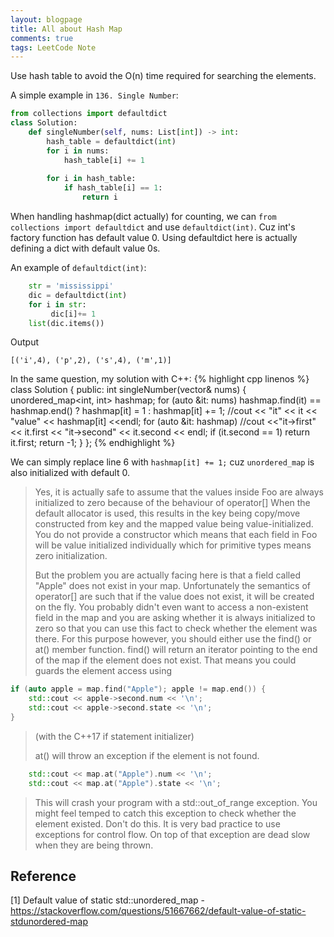 ```yaml
---
layout: blogpage
title: All about Hash Map
comments: true
tags: LeetCode Note
---
```


Use hash table to avoid the O(n) time required for searching the elements.

A simple example in `136. Single Number`:
```python
from collections import defaultdict
class Solution:
    def singleNumber(self, nums: List[int]) -> int:
        hash_table = defaultdict(int)
        for i in nums:
            hash_table[i] += 1
        
        for i in hash_table:
            if hash_table[i] == 1:
                return i
```

When handling hashmap(dict actually) for counting, we can `from collections import defaultdict` and use `defaultdict(int)`.
Cuz int's factory function has default value 0. Using defaultdict here is actually defining a dict with default value 0s.

An example of `defaultdict(int)`:
```python
    str = 'mississippi'
    dic = defaultdict(int)
    for i in str:
         dic[i]+= 1
    list(dic.items())
```
Output 

    [('i',4), ('p',2), ('s',4), ('m',1)]


In the same question, my solution with C++:
{% highlight cpp linenos %}
class Solution {
public:
    int singleNumber(vector<int>& nums) {
        unordered_map<int, int> hashmap;
        for (auto &it: nums)
            hashmap.find(it) == hashmap.end() ? hashmap[it] = 1 : hashmap[it] += 1;
            //cout << "it" << it << "value" << hashmap[it] <<endl;
        for (auto &it: hashmap)
            //cout <<"it->first" << it.first << "it->second" << it.second << endl;
            if (it.second == 1)
                return it.first;
        return -1;
    }
};
{% endhighlight %}

We can simply replace line 6 with `hashmap[it] += 1;` cuz `unordered_map` is also initialized with default 0.

> Yes, it is actually safe to assume that the values inside Foo are always initialized to zero because of the behaviour of operator[]
> When the default allocator is used, this results in the key being copy/move constructed from key and the mapped value being value-initialized.
> You do not provide a constructor which means that each field in Foo will be value initialized individually which for primitive types means zero initialization.
> 
> But the problem you are actually facing here is that a field called "Apple" does not exist in your map. Unfortunately the semantics of operator[] are such that if the value does not exist, it will be created on the fly. You probably didn't even want to access a non-existent field in the map and you are asking whether it is always initialized to zero so that you can use this fact to check whether the element was there. For this purpose however, you should either use the find() or at() member function.
> find() will return an iterator pointing to the end of the map if the element does not exist. That means you could guards the element access using
> 
```cpp
if (auto apple = map.find("Apple"); apple != map.end()) {
    std::cout << apple->second.num << '\n';
    std::cout << apple->second.state << '\n';
}
```
> (with the C++17 if statement initializer)
> 
> at() will throw an exception if the element is not found.
>
```cpp
    std::cout << map.at("Apple").num << '\n';
    std::cout << map.at("Apple").state << '\n';
```
> This will crash your program with a std::out_of_range exception. You might feel temped to catch this exception to check whether the element existed. Don't do this. It is very bad practice to use exceptions for control flow. On top of that exception are dead slow when they are being thrown.


## Reference ##
[1] Default value of static std::unordered_map - https://stackoverflow.com/questions/51667662/default-value-of-static-stdunordered-map